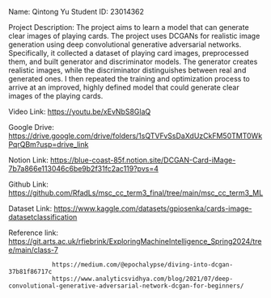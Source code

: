 Name: Qintong Yu
Student ID: 23014362

Project Description:
The project aims to learn a model that can generate clear images of playing cards. The project uses DCGANs for realistic image generation using deep convolutional generative adversarial networks. Specifically, it collected a dataset of playing card images, preprocessed them, and built generator and discriminator models. The generator creates realistic images, while the discriminator distinguishes between real and generated ones. I then repeated the training and optimization process to arrive at an improved, highly defined model that could generate clear images of the playing cards.


Video Link: https://youtu.be/xEvNbS8GlaQ

Google Drive: https://drive.google.com/drive/folders/1sQTVFvSsDaXdUzCkFM50TMT0WkPqrQBm?usp=drive_link

Notion Link: https://blue-coast-85f.notion.site/DCGAN-Card-iMage-7b7a866e113046c6be9b2f31fc2ac119?pvs=4

Github Link: https://github.com/RfadLs/msc_cc_term3_final/tree/main/msc_cc_term3_ML

Dataset Link: https://www.kaggle.com/datasets/gpiosenka/cards-image-datasetclassification

Reference link: https://git.arts.ac.uk/rfiebrink/ExploringMachineIntelligence_Spring2024/tree/main/class-7

                https://medium.com/@epochalypse/diving-into-dcgan-37b81f86717c
                https://www.analyticsvidhya.com/blog/2021/07/deep-convolutional-generative-adversarial-network-dcgan-for-beginners/
